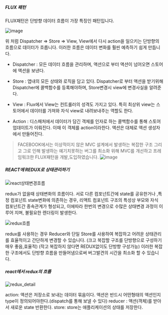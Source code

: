 ##### FLUX 패턴

FLUX패턴은 단방향 데이터 흐름이 가장 특징인 패턴입니다.

![image](https://user-images.githubusercontent.com/49670068/111556242-6ce62680-87cd-11eb-9616-344a35d50cdd.png)

위 처럼 Dispatcher => Store => View, View에서 다시 action을 일으키는 단방향의 흐름으로 데이터가 흐릅니다. 이러한 흐름은 데이터 변화를 훨씬 예측하기 쉽게 만듭니다.

- Dispatcher : 모든 데이터 흐름을 관리하며, 액션으로 부터 액션이 넘어오면 스토어에 액션을 보낸다.

- Store : 앱내의 모든 상태와 로직을 담고 있다. Dispatcher로 부터 액션을 받기위해 Dispatcher에 콜백함수를 등록해야하며, Store변경시 view에 변경사실을 알려준다.

- View : Flux에서 View는 컨트롤러의 성격도 가지고 있다. 특히 최상위 view는 스토어에서 데이터를 가져와 자식 view로 내려보내주는 역할도 한다.

- Action : 디스패처에서 데이터가 담긴 객체를 인자로 하는 콜백함수를 통해 스토어 업데이트가 이뤄진다. 이때 이 객체를 action이라한다. 액션은 대체로 액션 생성자에서 만들어진다.

> FACEBOOK에서는 이상적이지 않은 MVC 설계에서 발생하는 복잡한 구조 그리고 그로 인해 발생하는 예기치못하는 버그를 최소화 위해 MVC를 개선하고 프레임워크한 FLUX패턴을 개발,도입하였습니다.
> ![image](https://user-images.githubusercontent.com/49670068/111560970-0239e880-87d7-11eb-8907-a2b138d9d953.png)

##### REACT에 REDUX로 상태관리하기

![react상태변경흐름](https://user-images.githubusercontent.com/49670068/111562337-62318e80-87d9-11eb-9dad-1d53aba6d008.gif)

redux가 없을때 상태변화의 흐름이다.
서로 다른 컴포넌트간에 state를 공유한거나 ,특정 컴포넌트 state변화에 의존하는 경우, 리액트 컴포넌트 구조의 특성상 부모와 자식 컴포넌트간 종속관계가 형성되고, 이에따라 한번의 변경으로 수많은 상태변경 과정이 이루어 지며, 불필요한 렌더링이 발생한다.

![redux흐름](https://user-images.githubusercontent.com/49670068/111562661-ebe15c00-87d9-11eb-8d91-311169c3bfed.gif)

redux를 사용하는 경우 Reducer와 단일 Store를 사용하여 복잡하고 어려운 상태관리를 효율적이고 간단하게 변경할 수 있습니다.
(크고 복잡할 구조를 단방향으로 구성하기 매우 좋음,효율적)
(작고 복잡하지 않다면 REDUX없이도 단방향 구성가능)
이러한 복잡한 구조에서도 단방향 흐름을 만들어냄으로써 버그발견의 시간을 최소화 할 수 있습니다.

##### react에서 redux의 흐름

![redux_detail](https://user-images.githubusercontent.com/49670068/111564661-76778a80-87dd-11eb-877f-c7d345ee6b77.gif)

action: 액션은 저장소로 보내는 데이터 묶음이다. 액션은 반드시 어떤형태의 액션인지 type이 정의되어야한다.(dispatch를 통해 보낼 수 있다)
reducer : 액션(객체)를 받아서 새로운 state 반환한다.
store: store는 애플리케이션의 상태를 저장한다.